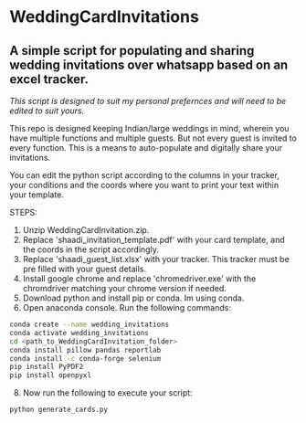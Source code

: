 # WeddingCardInvitations
## A simple script for populating and sharing wedding invitations over whatsapp based on an excel tracker.

_This script is designed to suit my personal prefernces and will need to be edited to suit yours._

This repo is designed keeping Indian/large weddings in mind, wherein you have multiple functions and multiple guests. But not every guest is invited to every function. This is a means to auto-populate and digitally share your invitations. 

You can edit the python script according to the columns in your tracker, your conditions and the coords where you want to print your text within your template.  

STEPS:

1. Unzip WeddingCardInvitation.zip. 
2. Replace 'shaadi_invitation_template.pdf' with your card template, and the coords in the script accordingly.
3. Replace 'shaadi_guest_list.xlsx' with your tracker. This tracker must be pre filled with your guest details.
4. Install google chrome and replace 'chromedriver.exe' with the chromdriver matching your chrome version if needed.
5. Download python and install pip or conda. Im using conda.
6. Open anaconda console. Run the following commands:

```bash
conda create --name wedding_invitations
conda activate wedding_invitations
cd <path_to_WeddingCardInvitation_folder>
conda install pillow pandas reportlab
conda install -c conda-forge selenium
pip install PyPDF2
pip install openpyxl
```
8. Now run the following to execute your script:
```bash
python generate_cards.py
```
